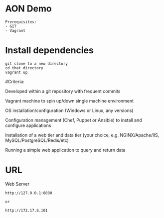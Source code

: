 # AON Demo
```
Prerequisites:
- GIT
- Vagrant

```

# Install dependencies
```
git clone to a new directory
cd that directory
vagrant up
```

#Criteria:

Developed within a git repository with frequent commits

Vagrant machine to spin up/down single machine environment

OS installation/configuration (Windows or Linux, any versions)

Configuration management (Chef, Puppet or Ansible) to install and configure applications

Installation of a web tier and data tier (your choice, e.g. NGINX/Apache/IIS, MySQL/PostgreSQL/Redis/etc)

Running a simple web application to query and return data

# URL
Web Server
````
http://127.0.0.1:8000

or 

http://172.17.8.101

````
